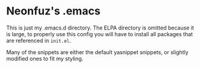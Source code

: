 
# Neonfuz's .emacs

This is just my .emacs.d directory. The ELPA directory is omitted
because it is large, to properly use this config you will have to
install all packages that are referenced in `init.el`.

Many of the snippets are either the default yasnippet snippets, or
slightly modified ones to fit my styling.

